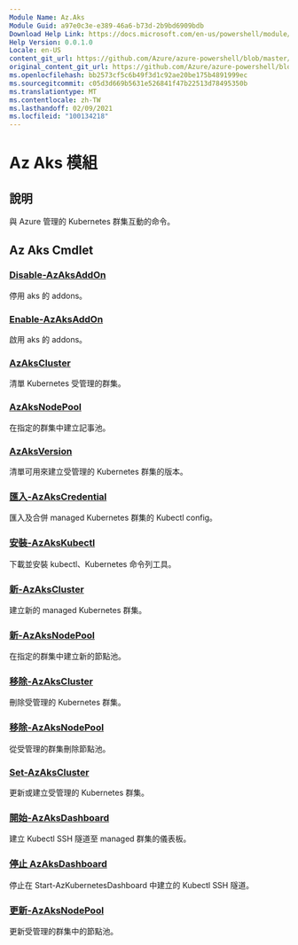```yaml
---
Module Name: Az.Aks
Module Guid: a97e0c3e-e389-46a6-b73d-2b9bd6909bdb
Download Help Link: https://docs.microsoft.com/en-us/powershell/module/az.aks
Help Version: 0.0.1.0
Locale: en-US
content_git_url: https://github.com/Azure/azure-powershell/blob/master/src/Aks/Aks/help/Az.Aks.md
original_content_git_url: https://github.com/Azure/azure-powershell/blob/master/src/Aks/Aks/help/Az.Aks.md
ms.openlocfilehash: bb2573cf5c6b49f3d1c92ae20be175b4891999ec
ms.sourcegitcommit: c05d3d669b5631e526841f47b22513d78495350b
ms.translationtype: MT
ms.contentlocale: zh-TW
ms.lasthandoff: 02/09/2021
ms.locfileid: "100134218"
---
```

# Az Aks 模組
## 說明
與 Azure 管理的 Kubernetes 群集互動的命令。

## Az Aks Cmdlet
### [Disable-AzAksAddOn](Disable-AzAksAddOn.md)
停用 aks 的 addons。

### [Enable-AzAksAddOn](Enable-AzAksAddOn.md)
啟用 aks 的 addons。

### [AzAksCluster](Get-AzAksCluster.md)
清單 Kubernetes 受管理的群集。

### [AzAksNodePool](Get-AzAksNodePool.md)
在指定的群集中建立記事池。

### [AzAksVersion](Get-AzAksVersion.md)
清單可用來建立受管理的 Kubernetes 群集的版本。

### [匯入-AzAksCredential](Import-AzAksCredential.md)
匯入及合併 managed Kubernetes 群集的 Kubectl config。

### [安裝-AzAksKubectl](Install-AzAksKubectl.md)
下載並安裝 kubectl、Kubernetes 命令列工具。

### [新-AzAksCluster](New-AzAksCluster.md)
建立新的 managed Kubernetes 群集。

### [新-AzAksNodePool](New-AzAksNodePool.md)
在指定的群集中建立新的節點池。

### [移除-AzAksCluster](Remove-AzAksCluster.md)
刪除受管理的 Kubernetes 群集。

### [移除-AzAksNodePool](Remove-AzAksNodePool.md)
從受管理的群集刪除節點池。

### [Set-AzAksCluster](Set-AzAksCluster.md)
更新或建立受管理的 Kubernetes 群集。

### [開始-AzAksDashboard](Start-AzAksDashboard.md)
建立 Kubectl SSH 隧道至 managed 群集的儀表板。

### [停止 AzAksDashboard](Stop-AzAksDashboard.md)
停止在 Start-AzKubernetesDashboard 中建立的 Kubectl SSH 隧道。

### [更新-AzAksNodePool](Update-AzAksNodePool.md)
更新受管理的群集中的節點池。

